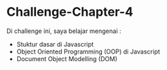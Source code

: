 # Challenge-Chapter-4

Di challenge ini, saya belajar mengenai :
- Stuktur dasar di Javascript
- Object Oriented Programming (OOP) di Javascript
- Document Object Modelling (DOM)
